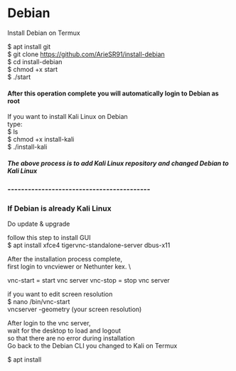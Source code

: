 # Debian
Install Debian on Termux


$ apt install git\
$ git clone https://github.com/ArieSR91/install-debian \
$ cd install-debian\
$ chmod +x start\
$ ./start

#### After this operation complete you will automatically login to Debian as root
If you want to install Kali Linux on Debian\
type: \
$ ls\
$ chmod +x install-kali\
$ ./install-kali
##### The above process is to add Kali Linux repository and changed Debian to Kali Linux
### ------------------------------------------
### If Debian is already Kali Linux
Do update & upgrade


follow this step to install GUI \
$ apt install xfce4 tigervnc-standalone-server dbus-x11


After the installation process complete,\
first login to vncviewer or Nethunter kex. \


vnc-start = start vnc server
vnc-stop = stop vnc server


if you want to edit screen resolution \
$ nano /bin/vnc-start\
vncserver -geometry (your screen resolution)

After login to the vnc server,\
wait for the desktop to load and logout\
so that there are no error during installation\
Go back to the Debian CLI you changed to Kali on Termux


$ apt install 
